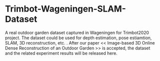 # Trimbot-Wageningen-SLAM-Dataset
A real outdoor garden dataset captured in Wageningen for Trimbot2020 project. The dataset could be used for depth estimation,  pose estiamtion, SLAM, 3D reconstruction, etc. .
After our paper << Image-based 3D Online Dense Reconstruction of an Outdoor Garden >> is accepted, the dataset and the related experiment results will be released here. 
